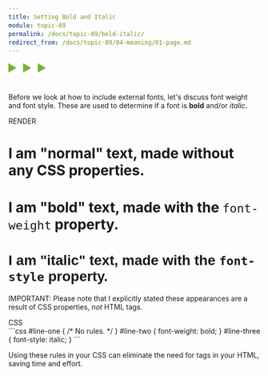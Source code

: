 ```yaml
---
title: Setting Bold and Italic
module: topic-09
permalink: /docs/topic-09/bold-italic/
redirect_from: /docs/topic-09/04-meaning/01-page.md
---
```


<img src="./../../../img/arrow-divider.svg" style="width: 75px; border: none; margin: 0px 0 20px 0" />

<link rel="stylesheet" href="../ex-files/fonts.css">
<link rel="stylesheet" href="../ex-files/style.css">

Before we look at how to include external fonts, let's discuss font weight and font style. These are used to determine if a font is **bold** and/or _italic_.

<div class="codepen-embed">
  <div id="code-heading">RENDER</div>
  <div class="ex-display">
    <h1 class="weight heading-1">I am "normal" text, made without any CSS properties.</h1>
    <h1 class="weight heading-2">I am "bold" text, made with the <span style="font-weight: normal;"><code>font-weight</code></span> property.</h1>
    <h1 class="style heading-2" style="font-family: sans-serif;">I am "italic" text, made with the <span style="font-style: normal;"><code>font-style</code></span> property.</h1>
  </div>
</div>

<span class="label label-danger">IMPORTANT:</span> Please note that I explicitly stated these appearances are a result of CSS properties, _not_ HTML tags.

<div id="code-heading">CSS</div>
```css
#line-one {
  /* No rules. */
}
#line-two {
  font-weight: bold;
}
#line-three {
  font-style: italic;
}
```

Using these rules in your CSS can eliminate the need for tags in your HTML, saving time and effort.
